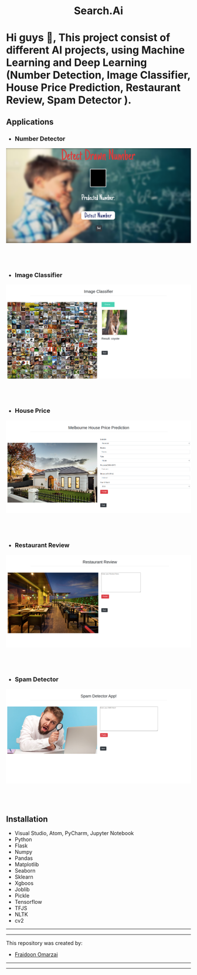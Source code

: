 <h1 align='center'>Search.Ai</h1>

# Hi guys 👋, This project consist of different AI projects, using Machine Learning and Deep Learning (Number Detection, Image Classifier, House Price Prediction, Restaurant Review, Spam Detector ).

## **Applications**

- ### **Number Detector**

![Images](uploads/screenshots/Num.png)
<br /> <br />
<br /> <br />

- ### **Image Classifier**

![Images](uploads/screenshots/img_classifier.png)
<br /> <br />
<br /> <br />

- ### **House Price**

![Images](uploads/screenshots/house.png)
<br /> <br />
<br /> <br />

- ### **Restaurant Review**
![Images](uploads/screenshots/res_review.png)
<br /> <br />
<br /> <br />

- ### **Spam Detector**

![Images](uploads/screenshots/spam.png)
<br /> <br />
<br /> <br />

## Installation

- Visual Studio, Atom, PyCharm, Jupyter Notebook
- Python
- Flask
- Numpy
- Pandas
- Matplotlib
- Seaborn
- Sklearn
- Xgboos
- Joblib
- Pickle
- Tensorflow
- TFJS
- NLTK
- cv2


------------------------------------------------------------------------
------------------------------------------------------------------------
This repository was created by:  
- [Fraidoon Omarzai](https://www.linkedin.com/in/fraidoon-omarzai-8592131b4/)
------------------------------------------------------------------------
------------------------------------------------------------------------